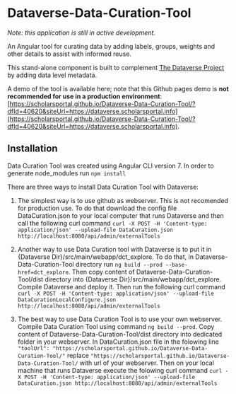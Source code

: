 # Dataverse-Data-Curation-Tool

_Note: this application is still in active development._

An Angular tool for curating data by adding labels, groups, weights and other details to assist with informed reuse.

This stand-alone component is built to complement [The Dataverse Project](http://dataverse.org/) by adding data level metadata.

A demo of the tool is available here; note that this Github pages demo is **not recommended for use in a production environment**: [https://scholarsportal.github.io/Dataverse-Data-Curation-Tool/?dfId=40620&siteUrl=https://dataverse.scholarsportal.info](https://scholarsportal.github.io/Dataverse-Data-Curation-Tool/?dfId=40620&siteUrl=https://dataverse.scholarsportal.info).

## Installation

Data Curation Tool was created using Angular CLI version 7.
In order to generate node_modules run ``npm install``

There are three ways to install Data Curation Tool with Dataverse:

1) The simplest way is to use github as webserver. This is not recomended for production use.
To do that download the config file DataCuration.json to your local computer that runs Dataverse and then call the following curl command ``curl -X POST -H 'Content-type: application/json' --upload-file DataCuration.json http://localhost:8080/api/admin/externalTools``

2) Another way to use Data Curation tool with Dataverse is to put it in {Dataverse Dir}/src/main/webapp/dct_explore. To do that, in Dataverse-Data-Curation-Tool directory run ``ng build --prod --base-href=dct_explore``.  Then copy content of  Dataverse-Data-Curation-Tool/dist directory into {Dataverse Dir}/src/main/webapp/dct_explore. Compile Dataverse and deploy it. Then run the following curl command ``curl -X POST -H 'Content-type: application/json' --upload-file DataCurationLocalConfigure.json http://localhost:8080/api/admin/externalTools``

3) The best way to use Data Curation Tool is to use your own webserver. Compile Data Curation Tool using command ``ng build --prod``. Copy content of Dataverse-Data-Curation-Tool/dist directory into dedicated folder in your webserver. In DataCuration.json file in the folowing line ``"toolUrl": "https://scholarsportal.github.io/Dataverse-Data-Curation-Tool/"`` replace ``"https://scholarsportal.github.io/Dataverse-Data-Curation-Tool/`` with url of your webserver. Then on your local machine that runs Dataverse execute the folowing curl command ``curl -X POST -H 'Content-type: application/json' --upload-file DataCuration.json http://localhost:8080/api/admin/externalTools`` 
